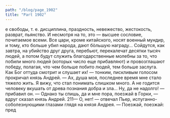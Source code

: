 ```yaml
---
path: "/blog/page_1902"
title: "Part 1902"
---
```


е свободы, т. е. дисциплина, праздность, невежество, жестокость, разврат, пьянство. И несмотря на то, это — высшее сословие, почитаемое всеми. Все цари, кроме китайского, носят военный мундир, и тому, кто больше убил народа, дают бòльшую награду... Сойдутся, как завтра, на убийство друг друга, перебьют, перекалечат десятки тысяч людей, a потом будут служить благодарственные молебны за то, что побили много людей (которых число еще прибавляют) и провозглашают победу, полагая, что чем больше побито людей, тем больше заслуга. Как Бог оттуда смотрит и слушает их! — тонким, пискливым голосом прокричал князь Андрей. — Ах, душа моя, последнее время мне стало тяжело жить. Я вижу, что стал понимать слишком много. А не годится человеку вкушать от древа познания добра и зла... Ну, да не надолго! — прибавил он. — Однако ты спишь, да и мне пора, поезжай в Горки, — вдруг сказал князь Андрей.
211— О, нет! — отвечал Пьер, испуганно-соболезнующими глазами глядя на князя Андрея.
— Поезжай, поезжай: пред 
